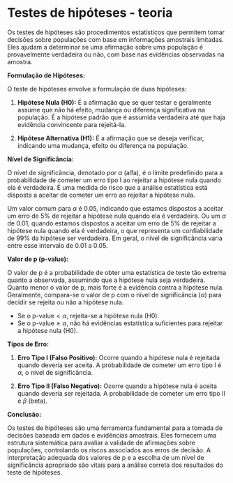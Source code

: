 # Testes de hipóteses - teoria

Os testes de hipóteses são procedimentos estatísticos que permitem tomar decisões sobre populações com base em informações amostrais limitadas. Eles ajudam a determinar se uma afirmação sobre uma população é provavelmente verdadeira ou não, com base nas evidências observadas na amostra.

**Formulação de Hipóteses:**

O teste de hipóteses envolve a formulação de duas hipóteses:

1. **Hipótese Nula (H0):** É a afirmação que se quer testar e geralmente assume que não há efeito, mudança ou diferença significativa na população. É a hipótese padrão que é assumida verdadeira até que haja evidência convincente para rejeitá-la.

2. **Hipótese Alternativa (H1):** É a afirmação que se deseja verificar, indicando uma mudança, efeito ou diferença na população.

**Nível de Significância:**

O nível de significância, denotado por $\alpha$ (alfa), é o limite predefinido para a probabilidade de cometer um erro tipo I ao rejeitar a hipótese nula quando ela é verdadeira. É uma medida do risco que a análise estatística está disposta a aceitar de cometer um erro ao rejeitar a hipótese nula.

Um valor comum para $\alpha$ é 0.05, indicando que estamos dispostos a aceitar um erro de 5% de rejeitar a hipótese nula quando ela é verdadeira. Ou um $\alpha$ de 0.01, quando estamos dispostos a aceitar um erro de 5% de rejeitar a hipótese nula quando ela é verdadeira, o que representa um confiabilidade de 99% da hipótese ser verdadeira. Em geral, o nível de significância varia entre esse intervalo de $0.01$ a $0.05$.

**Valor de p (p-value):**

O valor de p é a probabilidade de obter uma estatística de teste tão extrema quanto a observada, assumindo que a hipótese nula seja verdadeira. Quanto menor o valor de p, mais forte é a evidência contra a hipótese nula. Geralmente, compara-se o valor de p com o nível de significância ($\alpha$) para decidir se rejeita ou não a hipótese nula.

- Se o $\text{p-value} < \alpha$, rejeita-se a hipótese nula (H0).
- Se o $\text{p-value} \geq \alpha$, não há evidências estatística suficientes para rejeitar a hipótese nula (H0).

**Tipos de Erro:**

1. **Erro Tipo I (Falso Positivo):** Ocorre quando a hipótese nula é rejeitada quando deveria ser aceita. A probabilidade de cometer um erro tipo I é $\alpha$, o nível de significância.

2. **Erro Tipo II (Falso Negativo):** Ocorre quando a hipótese nula é aceita quando deveria ser rejeitada. A probabilidade de cometer um erro tipo II é $\beta$ (beta).

**Conclusão:**

Os testes de hipóteses são uma ferramenta fundamental para a tomada de decisões baseada em dados e evidências amostrais. Eles fornecem uma estrutura sistemática para avaliar a validade de afirmações sobre populações, controlando os riscos associados aos erros de decisão. A interpretação adequada dos valores de p e a escolha de um nível de significância apropriado são vitais para a análise correta dos resultados do teste de hipóteses.
